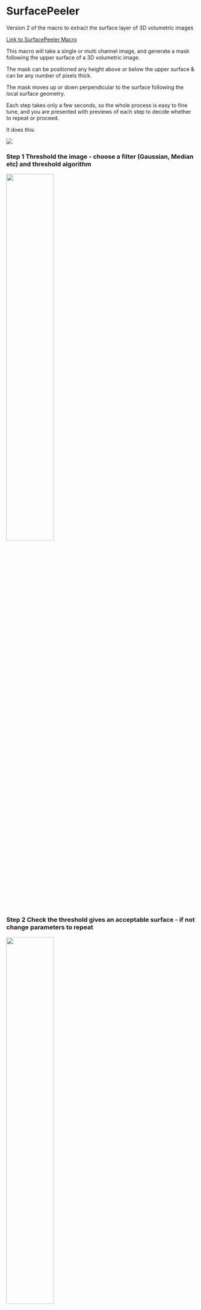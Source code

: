 # SurfacePeeler
Version 2 of the macro to extract the surface layer of 3D volumetric images

[Link to SurfacePeeler Macro](https://raw.githubusercontent.com/DaleMoulding/SurfacePeeler/main/SurfacePeelerCombined_v206.ijm)

This macro will take a single or multi channel image, and generate a mask following the upper surface of a 3D volumetric image.

The mask can be positioned any height above or below the upper surface & can be any number of pixels thick.

The mask moves up or down perpendicular to the surface following the local surface geometry.

Each step takes only a few seconds, so the whole process is easy to fine tune, and you are presented with previews of each step to decide whether to repeat or proceed.

It does this:

<img src="https://github.com/DaleMoulding/Fiji-Macros/blob/master/Images/SurfExtPic2.gif">

### Step 1 Threshold the image - choose a filter (Gaussian, Median etc) and threshold algorithm
<img src="Images/001%20Combined%20multi%20channel%20image%20to%20threshold.JPG" width=50% height=50%>

### Step 2 Check the threshold gives an acceptable surface - if not change parameters to repeat
<img src="Images/002%20Check%20thresholding%20finds%20surface.JPG" width=50% height=50%>

You can zoom in and scroll through the slices to check the threshold gives a good surface
Don't worry if it isn't perfect, you can move it up or down and set it any thickness later...

<img src="Images/004a%20Zoom%20in%20on%20surface.JPG" width=50% height=50%>

You are asked whether you want to repeat the step or proceed

<img src="Images/003%20re-try%20threshold%20or%20proceed.JPG" width=50% height=50%>

### Step 3 Set the position of the surface layer to peel
-ve values are above the surface, 0 is the surface, +ve values go below the surface.

Here set at 0 to 4. (From the surface going 4 pixels into the sample)

All displacements are perpendicular to the surface, not just directly vertical.

<img src="Images/004%20set%20surface%20height.JPG" width=33% height=33%>
<img src="Images/004b1 surface set to 0to4pixels.JPG" width=50% height=50%>

You can set this any distance above the surface...  set it to start above the surface and go slightly below...

<img src="Images/004b extract above image.JPG" width=33% height=33%><img src="Images/005 Surface -4 to 4.JPG" width=33% height=33%>

extract a thicker layer...

<img src="Images/007 Surface 0 to 16.JPG" width=33% height=33%>

or any distance and thickness below the surface...

<img src="Images/009 Surface 6 to12.JPG" width=33% height=33%><img src="Images/008 16 to 20.JPG" width=33% height=33%>

### Step 4 Select the image you want to apply the mask to & a 3D contour layer is peeled from your image
<img src="Images/010 select the image to peel.JPG" width=50% height=50%>
<img src="Images/012 Result and mask.JPG">
You are also left with the mask images (single pixel thick surface countour, filled solid image, your adjusted surface peel mask) so you can save / use these again if you wish.

### All steps and settings (filters, threshold, surface positioning & timings) and recorded

<img src="Images/011 paramters and timings in the log.JPG">

Thanks to Stephane Verger for making [SurfCut](https://github.com/sverger/SurfCut) freely available. SurfacePeeler macro uses an adaptation of the cumulative maximal projection from SurfCut to generate a solid volume of the input image. 

Thanks to [Robert Haase](https://github.com/haesleinhuepf) for help with implementing fast erosions and dilations using Clij2 via the [Image.sc forum](https://forum.image.sc/t/clij-3d-maxima-or-3d-dilate-multiple-iterations-as-a-loop/57496).

Thanks to [Gabe Galea](https://www.ucl.ac.uk/child-health/research/developmental-biology-and-cancer/developmental-biology-birth-defects/website-profiles/staff) for test images.

___

## How it works

#### Filter and threshold the input image, use a simple binary erode, fill all pixels below the top surface, subtract to generate a 3D contour tracing the surface
Fill all pixels below top surface uses a Cumulative Maximal Projection based on Stepane Verger's [SurfCut](https://github.com/sverger/SurfCut)
<img src="Images/Slide1.JPG">

#### You can then adjust the thickness and placement of the 'peel' up or down to generate any thickness peel at any height perpendicalur to the surface
<img src="Images/Slide2.JPG">

#### A combination of Maximum or Minimum Filters are used to move the 'peel'. Here it is moved down below the surface...
<img src="Images/Slide3.JPG">

#### Here the upper bound of the peel is moved up above the surface, and the peel also expands below the surface...
<img src="Images/Slide4.JPG">

#### Here the 'peel' is moved up away from the surface...
<img src="Images/Slide5.JPG">

#### Maximum / Minimum filters are typically very slow. This macro uses the GPU and CLIJ2 to do it iteratively, 1 pixel at a time, using a sphere then a cube structuring element
This allows placement ofd the 'peel' at any position relative to the surface in seconds rather than minutes.
<img src="Images/Slide6.JPG">
